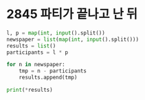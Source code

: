 # 2845 파티가 끝나고 난 뒤



```python
l, p = map(int, input().split())
newspaper = list(map(int, input().split()))
results = list()
participants = l * p

for n in newspaper:
    tmp = n - participants
    results.append(tmp)

print(*results)
```

